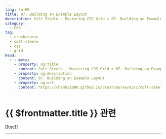 ```yaml
---
lang: ko-KR
title: 07. Building an Example Layout
description: Colt Steele - Mastering CSS Grid > 07. Building an Example Layout
category:
  - CSS
tag: 
  - crashcourse
  - colt-steele
  - css
  - grid
head:
  - - meta:
    - property: og:title
      content: Colt Steele - Mastering CSS Grid > 07. Building an Example Layout
    - property: og:description
      content: 07. Building an Example Layout
    - property: og:url
      content: https://chanhi2000.github.io/crashcourse/misc/colt-steele-mastering-css-grid/07-building-an-example-layout.html
---
```


# {{ $frontmatter.title }} 관련

[[toc]]

---
